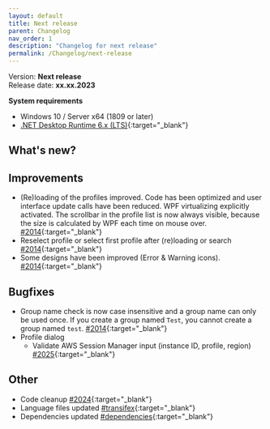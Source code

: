 ```yaml
---
layout: default
title: Next release
parent: Changelog
nav_order: 1
description: "Changelog for next release"
permalink: /Changelog/next-release
---
```


Version: **Next release** <br />
Release date: **xx.xx.2023**

**System requirements**

- Windows 10 / Server x64 (1809 or later)
- [.NET Desktop Runtime 6.x (LTS)](https://dotnet.microsoft.com/download/dotnet/6.0){:target="\_blank"}

## What's new?

## Improvements
- (Re)loading of the profiles improved. Code has been optimized and user interface update calls have been reduced. WPF virtualizing explicitly activated. The scrollbar in the profile list is now always visible, because the size is calculated by WPF each time on mouse over. [#2014](https://github.com/BornToBeRoot/NETworkManager/pull/2014){:target="\_blank"}
- Reselect profile or select first profile after (re)loading or search [#2014](https://github.com/BornToBeRoot/NETworkManager/pull/2014){:target="\_blank"}
- Some designs have been improved (Error & Warning icons). [#2014](https://github.com/BornToBeRoot/NETworkManager/pull/2014){:target="\_blank"}

## Bugfixes
- Group name check is now case insensitive and a group name can only be used once. If you create a group named `Test`, you cannot create a group named `test`. [#2014](https://github.com/BornToBeRoot/NETworkManager/pull/2014){:target="\_blank"}
- Profile dialog
  - Validate AWS Session Manager input (instance ID, profile, region) [#2025](https://github.com/BornToBeRoot/NETworkManager/pull/2025){:target="\_blank"}

## Other
- Code cleanup [#2024](https://github.com/BornToBeRoot/NETworkManager/pull/2024){:target="\_blank"}
- Language files updated [#transifex](https://github.com/BornToBeRoot/NETworkManager/pulls?q=author%3Aapp%2Ftransifex-integration){:target="\_blank"}
- Dependencies updated [#dependencies](https://github.com/BornToBeRoot/NETworkManager/pulls?q=author%3Aapp%2Fdependabot){:target="\_blank"}
